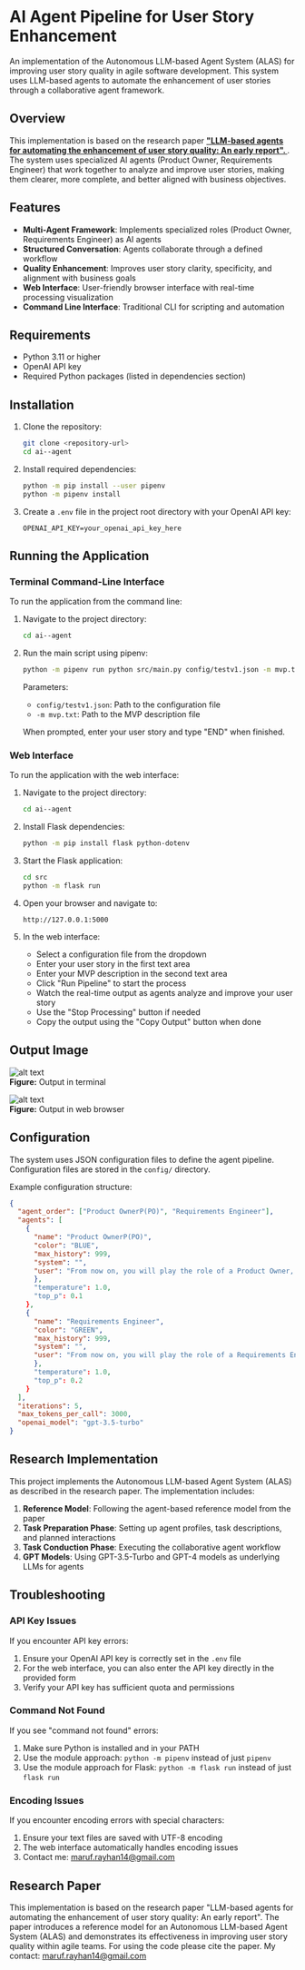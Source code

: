 # AI Agent Pipeline for User Story Enhancement

An implementation of the Autonomous LLM-based Agent System (ALAS) for improving user story quality in agile software development. This system uses LLM-based agents to automate the enhancement of user stories through a collaborative agent framework.

## Overview

This implementation is based on the research paper **["LLM-based agents for automating the enhancement of user story quality: An early report". ](https://library.oapen.org/bitstream/handle/20.500.12657/90931/978-3-031-61154-4.pdf?sequence=1#page=126)**. The system uses specialized AI agents (Product Owner, Requirements Engineer) that work together to analyze and improve user stories, making them clearer, more complete, and better aligned with business objectives.

## Features

- **Multi-Agent Framework**: Implements specialized roles (Product Owner, Requirements Engineer) as AI agents
- **Structured Conversation**: Agents collaborate through a defined workflow
- **Quality Enhancement**: Improves user story clarity, specificity, and alignment with business goals
- **Web Interface**: User-friendly browser interface with real-time processing visualization
- **Command Line Interface**: Traditional CLI for scripting and automation

## Requirements

- Python 3.11 or higher
- OpenAI API key
- Required Python packages (listed in dependencies section)

## Installation

1. Clone the repository:

   ```bash
   git clone <repository-url>
   cd ai--agent
   ```

2. Install required dependencies:

   ```bash
   python -m pip install --user pipenv
   python -m pipenv install
   ```

3. Create a `.env` file in the project root directory with your OpenAI API key:
   ```
   OPENAI_API_KEY=your_openai_api_key_here
   ```

## Running the Application

### Terminal Command-Line Interface

To run the application from the command line:

1. Navigate to the project directory:

   ```bash
   cd ai--agent
   ```

2. Run the main script using pipenv:

   ```bash
   python -m pipenv run python src/main.py config/testv1.json -m mvp.txt
   ```

   Parameters:

   - `config/testv1.json`: Path to the configuration file
   - `-m mvp.txt`: Path to the MVP description file

   When prompted, enter your user story and type "END" when finished.

### Web Interface

To run the application with the web interface:

1. Navigate to the project directory:

   ```bash
   cd ai--agent
   ```

2. Install Flask dependencies:

   ```bash
   python -m pip install flask python-dotenv
   ```

3. Start the Flask application:

   ```bash
   cd src
   python -m flask run
   ```

4. Open your browser and navigate to:

   ```
   http://127.0.0.1:5000
   ```

5. In the web interface:
   - Select a configuration file from the dropdown
   - Enter your user story in the first text area
   - Enter your MVP description in the second text area
   - Click "Run Pipeline" to start the process
   - Watch the real-time output as agents analyze and improve your user story
   - Use the "Stop Processing" button if needed
   - Copy the output using the "Copy Output" button when done

## Output Image

![alt text](./image/image.png)  
**Figure:** Output in terminal

![alt text](./image/image1.png)  
**Figure:** Output in web browser

## Configuration

The system uses JSON configuration files to define the agent pipeline. Configuration files are stored in the `config/` directory.

Example configuration structure:

```json
{
  "agent_order": ["Product OwnerP(PO)", "Requirements Engineer"],
  "agents": [
    {
      "name": "Product OwnerP(PO)",
      "color": "BLUE",
      "max_history": 999,
      "system": "",
      "user": "From now on, you will play the role of a Product Owner, a vital member of a software development team responsible for defining and prioritizing product features... "
      },
      "temperature": 1.0,
      "top_p": 0.1
    },
    {
      "name": "Requirements Engineer",
      "color": "GREEN",
      "max_history": 999,
      "system": "",
      "user": "From now on, you will play the role of a Requirements Engineer, a new version of AI model that is capable of analyzing, documenting, and managing software requirements. In order to do that, you will gather and validate requirements, collaborate with stakeholders, and ensure that the software meets the needs and expectations of the users..."
      },
      "temperature": 1.0,
      "top_p": 0.2
    }
  ],
  "iterations": 5,
  "max_tokens_per_call": 3000,
  "openai_model": "gpt-3.5-turbo"
}
```

## Research Implementation

This project implements the Autonomous LLM-based Agent System (ALAS) as described in the research paper. The implementation includes:

1. **Reference Model**: Following the agent-based reference model from the paper
2. **Task Preparation Phase**: Setting up agent profiles, task descriptions, and planned interactions
3. **Task Conduction Phase**: Executing the collaborative agent workflow
4. **GPT Models**: Using GPT-3.5-Turbo and GPT-4 models as underlying LLMs for agents

## Troubleshooting

### API Key Issues

If you encounter API key errors:

1. Ensure your OpenAI API key is correctly set in the `.env` file
2. For the web interface, you can also enter the API key directly in the provided form
3. Verify your API key has sufficient quota and permissions

### Command Not Found

If you see "command not found" errors:

1. Make sure Python is installed and in your PATH
2. Use the module approach: `python -m pipenv` instead of just `pipenv`
3. Use the module approach for Flask: `python -m flask run` instead of just `flask run`

### Encoding Issues

If you encounter encoding errors with special characters:

1. Ensure your text files are saved with UTF-8 encoding
2. The web interface automatically handles encoding issues
3. Contact me: maruf.rayhan14@gmail.com

## Research Paper

This implementation is based on the research paper "LLM-based agents for automating the enhancement of user story quality: An early report". The paper introduces a reference model for an Autonomous LLM-based Agent System (ALAS) and demonstrates its effectiveness in improving user story quality within agile teams. For using the code please cite the paper. My contact: maruf.rayhan14@gmail.com

